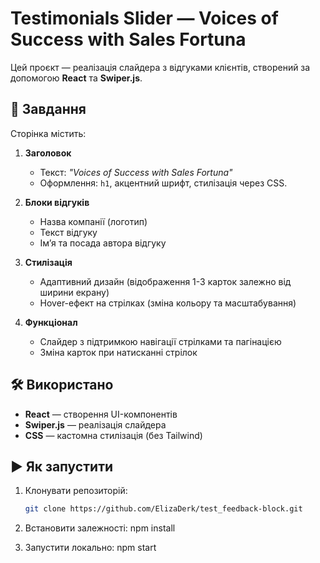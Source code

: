 # Testimonials Slider — Voices of Success with Sales Fortuna

Цей проєкт — реалізація слайдера з відгуками клієнтів, створений за допомогою **React** та **Swiper.js**.

## 📝 Завдання

Сторінка містить:
1. **Заголовок**
   - Текст: _"Voices of Success with Sales Fortuna"_
   - Оформлення: `h1`, акцентний шрифт, стилізація через CSS.

2. **Блоки відгуків**
   - Назва компанії (логотип)
   - Текст відгуку
   - Ім’я та посада автора відгуку

3. **Стилізація**
   - Адаптивний дизайн (відображення 1-3 карток залежно від ширини екрану)
   - Hover-ефект на стрілках (зміна кольору та масштабування)

4. **Функціонал**
   - Слайдер з підтримкою навігації стрілками та пагінацією
   - Зміна карток при натисканні стрілок

## 🛠️ Використано

- **React** — створення UI-компонентів
- **Swiper.js** — реалізація слайдера
- **CSS** — кастомна стилізація (без Tailwind)

## ▶️ Як запустити

1. Клонувати репозиторій:
   ```bash
   git clone https://github.com/ElizaDerk/test_feedback-block.git

2. Встановити залежності:
    npm install

3. Запустити локально:
    npm start
